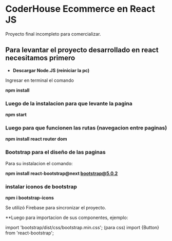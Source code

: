 # CoderHouse Ecommerce en React JS
  Proyecto final incompleto para comercializar.


## Para levantar el proyecto desarrollado en react necesitamos primero 

- **Descargar Node.JS   (reiniciar la pc)**

Ingresar en terminal el comando

**npm install**

### Luego de la instalacion para que levante la pagina

**npm start**

### Luego para que funcionen las rutas (navegacion entre paginas)

**npm install react router dom**

### Bootstrap para el diseño de las paginas

Para su instalacion el comando:

**npm install react-bootstrap@next bootstrap@5.0.2**

### instalar iconos de bootstrap

**npm i bootstrap-icons**

Se utilizó Firebase para sincronizar el proyecto.

**Luego para importacion de sus componentes, ejemplo:

import 'bootstrap/dist/css/bootstrap.min.css';  (para css)
import {Button} from 'react-bootstrap';

